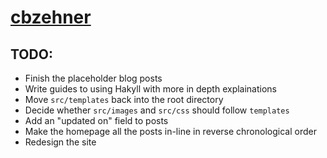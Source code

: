 # [cbzehner](http://www.cbzehner.com/)

## TODO:
* Finish the placeholder blog posts
* Write guides to using Hakyll with more in depth explainations
* Move `src/templates` back into the root directory
* Decide whether `src/images` and `src/css` should follow `templates`
* Add an "updated on" field to posts
* Make the homepage all the posts in-line in reverse chronological order
* Redesign the site
